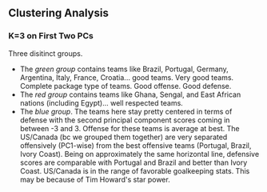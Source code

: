 ## Clustering Analysis
### K=3 on First Two PCs
Three disitinct groups.
  * The *green group* contains teams like Brazil, Portugal, Germany, Argentina, Italy, France, Croatia... good teams. Very good teams. Complete package type of teams. Good offense. Good defense.
  * The *red group* contains teams like Ghana, Sengal, and East African nations (including Egypt)... well respected teams.
  * The *blue group*.  The teams here stay pretty centered in terms of defense with the second principal component scores coming in between -3 and 3. Offense for these teams is average at best. The US/Canada (bc we grouped them together) are very separated offensively (PC1-wise) from the best offensive teams (Portugal, Brazil, Ivory Coast). Being on approximately the same horizontal line, defensive scores are comparable with Portugal and Brazil and better than Ivory Coast. US/Canada is in the range of favorable goalkeeping stats. This may be because of Tim Howard's star power.  